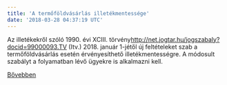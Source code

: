 ```yaml
---
title: 'A termőföldvásárlás illetékmentessége'
date: '2018-03-28 04:37:19 UTC'
---
```


Az illetékekről szóló 1990. évi XCIII. törvény<http://net.jogtar.hu/jogszabaly?docid=99000093.TV> (Itv.) 2018. január 1-jétől új feltételeket szab a termőföldvásárlás esetén érvényesíthető illetékmentességre. A módosult szabályt a folyamatban lévő ügyekre is alkalmazni kell.


[Bővebben](https://ift.tt/2pKzhLw)
